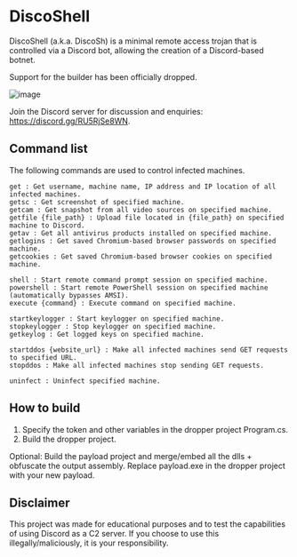 # DiscoShell

DiscoShell (a.k.a. DiscoSh) is a minimal remote access trojan that is controlled via a Discord bot, allowing the creation of a Discord-based botnet.

Support for the builder has been officially dropped.

![image](https://media.discordapp.net/attachments/961905736139554876/971733014654644254/unknown.png)

Join the Discord server for discussion and enquiries: https://discord.gg/RU5RjSe8WN.

## Command list
The following commands are used to control infected machines.
```
get : Get username, machine name, IP address and IP location of all infected machines.
getsc : Get screenshot of specified machine.
getcam : Get snapshot from all video sources on specified machine.
getfile {file_path} : Upload file located in {file_path} on specified machine to Discord.
getav : Get all antivirus products installed on specified machine.
getlogins : Get saved Chromium-based browser passwords on specified machine.
getcookies : Get saved Chromium-based browser cookies on specified machine.

shell : Start remote command prompt session on specified machine.
powershell : Start remote PowerShell session on specified machine (automatically bypasses AMSI).
execute {command} : Execute command on specified machine.

startkeylogger : Start keylogger on specified machine.
stopkeylogger : Stop keylogger on specified machine.
getkeylog : Get logged keys on specified machine.

startddos {website_url} : Make all infected machines send GET requests to specified URL.
stopddos : Make all infected machines stop sending GET requests.

uninfect : Uninfect specified machine.
```

## How to build
1. Specify the token and other variables in the dropper project Program.cs.
2. Build the dropper project.

Optional: Build the payload project and merge/embed all the dlls + obfuscate the output assembly. Replace payload.exe in the dropper project with your new payload.

## Disclaimer
This project was made for educational purposes and to test the capabilities of using Discord as a C2 server. If you choose to use this illegally/maliciously, it is your responsibility.
